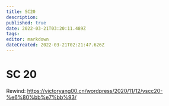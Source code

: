 ```yaml
---
title: SC20
description: 
published: true
date: 2022-03-21T03:20:11.489Z
tags: 
editor: markdown
dateCreated: 2022-03-21T02:21:47.626Z
---
```


# SC 20

Rewind: https://victoryang00.cn/wordpress/2020/11/12/vscc20-%e6%80%bb%e7%bb%93/